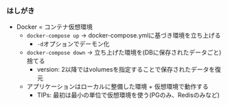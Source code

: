 ### はしがき
- Docker = コンテナ仮想環境
  - `docker-compose up` -> docker-compose.ymlに基づき環境を立ち上げる
    - `-d`オプションでデーモン化
  - `docker-compose down` -> 立ち上げた環境を(DBに保存されたデータごと)捨てる
    - version: 2以降ではvolumesを指定することで保存されたデータを復元
  - アプリケーションはローカルに整備した環境 + 仮想環境で動作する
    - TIPs: 最初は最小の単位で仮想環境を使う(PGのみ、Redisのみなど)
